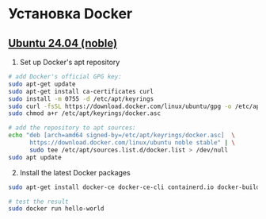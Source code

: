 # Установка Docker
## [Ubuntu 24.04 (noble)](https://docs.docker.com/engine/install/ubuntu/#install-using-the-repository)
1. Set up Docker's apt repository
```bash
# add Docker's official GPG key:
sudo apt-get update
sudo apt-get install ca-certificates curl
sudo install -m 0755 -d /etc/apt/keyrings
sudo curl -fsSL https://download.docker.com/linux/ubuntu/gpg -o /etc/apt/keyrings/docker.asc
sudo chmod a+r /etc/apt/keyrings/docker.asc

# add the repository to apt sources:
echo "deb [arch=amd64 signed-by=/etc/apt/keyrings/docker.asc]  \
      https://download.docker.com/linux/ubuntu noble stable" | \
      sudo tee /etc/apt/sources.list.d/docker.list > /dev/null
sudo apt update
```
2. Install the latest Docker packages
```bash
sudo apt-get install docker-ce docker-ce-cli containerd.io docker-buildx-plugin docker-compose-plugin

# test the result
sudo docker run hello-world
```

